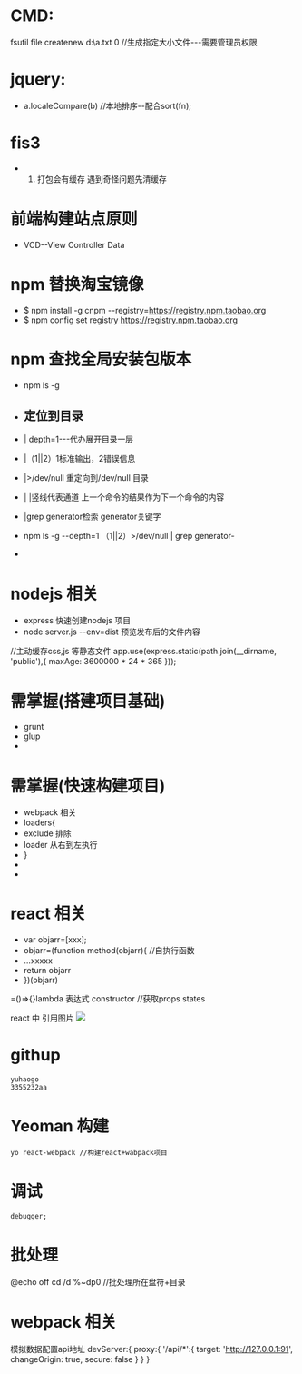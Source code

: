 # CMD: #
fsutil file createnew d:\a.txt 0  //生成指定大小文件---需要管理员权限


# jquery: #
- a.localeCompare(b) //本地排序--配合sort(fn);


# fis3 #
- 1. 打包会有缓存 遇到奇怪问题先清缓存

# 前端构建站点原则 #

- VCD--View Controller Data



# npm 替换淘宝镜像 #
- $ npm install -g cnpm --registry=https://registry.npm.taobao.org
- $ npm config set registry https://registry.npm.taobao.org

# npm 查找全局安装包版本 #
- npm ls -g 

- ## 定位到目录 ##
- | depth=1---代办展开目录一层
- |（1||2）1标准输出，2错误信息
- |>/dev/null 重定向到/dev/null 目录
- | |竖线代表通道 上一个命令的结果作为下一个命令的内容
- |grep generator检索 generator关键字
- npm ls -g --depth=1 （1||2）>/dev/null | grep generator-
- 
#  nodejs 相关 #
- express 快速创建nodejs 项目
- node server.js --env=dist  预览发布后的文件内容

//主动缓存css,js 等静态文件
app.use(express.static(path.join(__dirname, 'public'),{ maxAge: 3600000 * 24 * 365 }));



# 需掌握(搭建项目基础) #
- grunt
- glup
- 

# 需掌握(快速构建项目) #
- webpack 相关
- loaders{	
-   exclude 排除
-   loader  从右到左执行
- }
- 
- 
# react 相关 #
- var objarr=[xxx];
- objarr=(function method(objarr){ //自执行函数
- 	...xxxxx
- 	return objarr
- })(objarr)

=()=>{}lambda 表达式
constructor //获取props  states

react 中 引用图片  <img src={require(xxxx.png)} />

# githup #
	yuhaogo
	3355232aa

# Yeoman 构建 #
	yo react-webpack //构建react+wabpack项目

# 调试 #

	debugger;

# 批处理 #
@echo off
cd /d %~dp0 //批处理所在盘符+目录

# webpack 相关 #

模拟数据配置api地址
devServer:{
	proxy:{
	      '/api/*':{
	        target: 'http://127.0.0.1:91',
	        changeOrigin: true,
	        secure: false
	      }
	    }
}